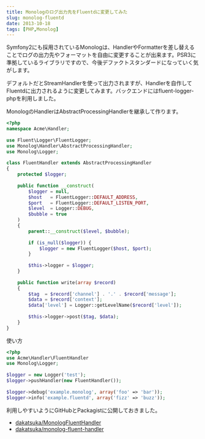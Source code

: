 ```yaml
---
title: Monologのログ出力先をFluentdに変更してみた
slug: monolog-fluentd
date: 2013-10-18
tags: [PHP,Monolog]
---
```

Symfony2にも採用されているMonologは、HandlerやFormatterを差し替えることでログの出力先やフォーマットを自由に変更することが出来ます。PSR3に準拠しているライブラリですので、今後デファクトスタンダードになっていく気がします。

デフォルトだとStreamHandlerを使って出力されますが、Handlerを自作してFluentdに出力されるように変更してみます。バックエンドにはfluent-logger-phpを利用しました。

MonologのHandlerはAbstractProcessingHandlerを継承して作ります。

```php
<?php
namespace Acme\Handler;
 
use Fluent\Logger\FluentLogger;
use Monolog\Handler\AbstractProcessingHandler;
use Monolog\Logger;
 
class FluentHandler extends AbstractProcessingHandler
{
    protected $logger;
 
    public function __construct(
        $logger = null,
        $host   = FluentLogger::DEFAULT_ADDRESS,
        $port   = FluentLogger::DEFAULT_LISTEN_PORT,
        $level  = Logger::DEBUG,
        $bubble = true
    )
    {
        parent::__construct($level, $bubble);
 
        if (is_null($logger)) {
            $logger = new FluentLogger($host, $port);
        }
 
        $this->logger = $logger;
    }
 
    public function write(array $record)
    {
        $tag  = $record['channel'] . '.' . $record['message'];
        $data = $record['context'];
        $data['level'] = Logger::getLevelName($record['level']);
 
        $this->logger->post($tag, $data);
    }
}
```

使い方

```php
<?php
use Acme\Handler\FluentHandler
use Monolog\Logger;
 
$logger = new Logger('test');
$logger->pushHandler(new FluentHandler());
 
$logger->debug('example.monolog', array('foo' => 'bar'));
$logger->info('example.fluentd', array('fizz' => 'buzz'));
```

利用しやすいようにGitHubとPackagistに公開しておきました。

* [dakatsuka/MonologFluentHandler](https://github.com/dakatsuka/MonologFluentHandler)
* [dakatsuka/monolog-fluent-handler](https://packagist.org/packages/dakatsuka/monolog-fluent-handler)
